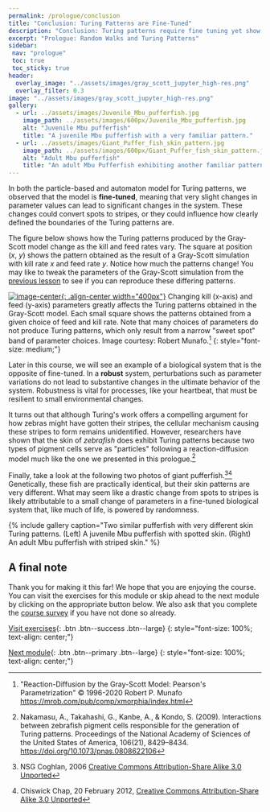```yaml
---
permalink: /prologue/conclusion
title: "Conclusion: Turing Patterns are Fine-Tuned"
description: "Conclusion: Turing patterns require fine tuning yet show how cells and chemicals can self-organize into complex spatial motifs."
excerpt: "Prologue: Random Walks and Turing Patterns"
sidebar:
 nav: "prologue"
 toc: true
 toc_sticky: true
header:
  overlay_image: "../assets/images/gray_scott_jupyter_high-res.png"
  overlay_filter: 0.3
image: "../assets/images/gray_scott_jupyter_high-res.png"
gallery:
  - url: ../assets/images/Juvenile_Mbu_pufferfish.jpg
    image_path: ../assets/images/600px/Juvenile_Mbu_pufferfish.jpg
    alt: "Juvenile Mbu pufferfish"
    title: "A juvenile Mbu pufferfish with a very familiar pattern."
  - url: ../assets/images/Giant_Puffer_fish_skin_pattern.jpg
    image_path: ../assets/images/600px/Giant_Puffer_fish_skin_pattern.jpg
    alt: "Adult Mbu pufferfish"
    title: "An adult Mbu Pufferfish exhibiting another familiar pattern."
---
```


In both the particle-based and automaton model for Turing patterns, we observed that the model is **fine-tuned**, meaning that very slight changes in parameter values can lead to significant changes in the system. These changes could convert spots to stripes, or they could influence how clearly defined the boundaries of the Turing patterns are.

The figure below shows how the Turing patterns produced by the Gray-Scott model change as the kill and feed rates vary. The square at position (*x*, *y*) shows the pattern obtained as the result of a Gray-Scott simulation with kill rate *x* and feed rate *y*. Notice how much the patterns change! You may like to tweak the parameters of the Gray-Scott simulation from the [previous lesson](gray-scott) to see if you can reproduce these differing patterns.

[![image-center](../assets/images/600px/xmorphia-parameter-map.jpg){: .align-center width="400px"}](../assets/images/xmorphia-parameter-map.jpg)
Changing kill (x-axis) and feed (y-axis) parameters greatly affects the Turing patterns obtained in the Gray-Scott model. Each small square shows the patterns obtained from a given choice of feed and kill rate.  Note that many choices of parameters do not produce Turing patterns, which only result from a narrow "sweet spot" band of parameter choices. Image courtesy: Robert Munafo.[^robert]
{: style="font-size: medium;"}

Later in this course, we will see an example of a biological system that is the opposite of fine-tuned. In a **robust** system, perturbations such as parameter variations do not lead to substantive changes in the ultimate behavior of the system.  Robustness is vital for processes, like your heartbeat, that must be resilient to small environmental changes.

It turns out that although Turing's work offers a compelling argument for how zebras might have gotten their stripes, the cellular mechanism causing these stripes to form remains unidentified. However, researchers have shown that the skin of *zebrafish* does exhibit Turing patterns because two types of pigment cells serve as "particles" following a reaction-diffusion model much like the one we presented in this prologue.[^zebrafish]

Finally, take a look at the following two photos of giant pufferfish.[^youngfish][^pufferfish] Genetically, these fish are practically identical, but their skin patterns are very different. What may seem like a drastic change from spots to stripes is likely attributable to a small change of parameters in a fine-tuned biological system that, like much of life, is powered by randomness.

{% include gallery caption="Two similar pufferfish with very different skin Turing patterns. (Left) A juvenile Mbu pufferfish with spotted skin. (Right) An adult Mbu pufferfish with striped skin." %}

## A final note

Thank you for making it this far! We hope that you are enjoying the course. You can visit the exercises for this module or skip ahead to the next module by clicking on the appropriate button below. We also ask that you complete the <a href="https://forms.gle/egmmBxGtBciDPYNS8" target="_blank">course survey</a> if you have not done so already.

[Visit exercises](exercises){: .btn .btn--success .btn--large}
{: style="font-size: 100%; text-align: center;"}

[Next module](../motifs/home){: .btn .btn--primary .btn--large}
{: style="font-size: 100%; text-align: center;"}

[^robert]: "Reaction-Diffusion by the Gray-Scott Model: Pearson's Parametrization" © 1996-2020 Robert P. Munafo https://mrob.com/pub/comp/xmorphia/index.html

[^zebrafish]: Nakamasu, A., Takahashi, G., Kanbe, A., & Kondo, S. (2009). Interactions between zebrafish pigment cells responsible for the generation of Turing patterns. Proceedings of the National Academy of Sciences of the United States of America, 106(21), 8429–8434. https://doi.org/10.1073/pnas.0808622106

[^youngfish]: NSG Coghlan, 2006 [Creative Commons Attribution-Share Alike 3.0 Unported](https://creativecommons.org/licenses/by-sa/3.0/deed.en)

[^pufferfish]: Chiswick Chap, 20 February 2012, [Creative Commons Attribution-Share Alike 3.0 Unported](https://creativecommons.org/licenses/by-sa/3.0/deed.en)
